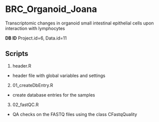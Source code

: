 # BRC_Organoid_Joana
Transcriptomic changes in organoid small intestinal epithelial cells upon interaction with lymphocytes

**DB ID** Project.id=6, Data.id=11

## Scripts
1. header.R
  * header file with global variables and settings
2. 01_createDbEntry.R 
  * create database entries for the samples  
3. 02_fastQC.R  
  * QA checks on the FASTQ files using the class CFastqQuality  

  
